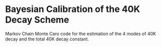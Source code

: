 # Bayesian Calibration of the 40K Decay Scheme
Markov Chain Monte Caro code for the estimation of the 4 modes of 40K decay and the total 40K decay constant. 

